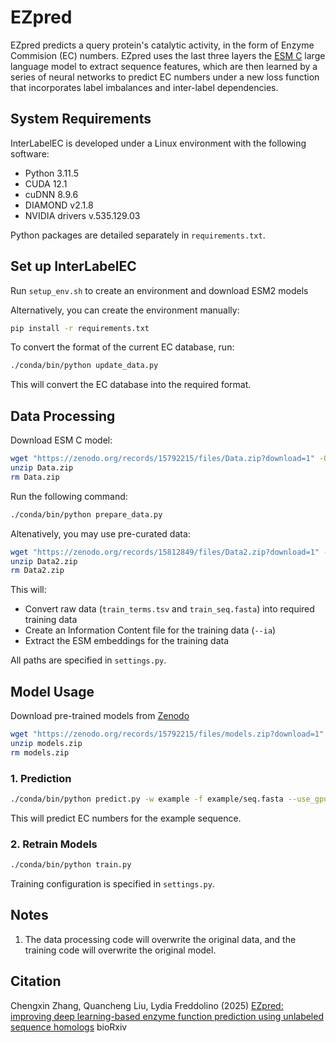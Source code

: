 # EZpred

EZpred predicts a query protein's catalytic activity, in the form of Enzyme Commision (EC) numbers. EZpred uses the last three layers the [ESM C](https://github.com/evolutionaryscale/esm?tab=readme-ov-file#esm-c-) large language model to extract sequence features, which are then learned by a series of neural networks to predict EC numbers under a new loss function that incorporates label imbalances and inter-label dependencies. 

## System Requirements

InterLabelEC is developed under a Linux environment with the following software:

- Python 3.11.5
- CUDA 12.1
- cuDNN 8.9.6
- DIAMOND v2.1.8
- NVIDIA drivers v.535.129.03

Python packages are detailed separately in `requirements.txt`.

## Set up InterLabelEC

Run `setup_env.sh` to create an environment and download ESM2 models

Alternatively, you can create the environment manually:

```bash
pip install -r requirements.txt
```

To convert the format of the current EC database, run:

```bash
./conda/bin/python update_data.py
```

This will convert the EC database into the required format.

## Data Processing

Download ESM C model:

```bash
wget "https://zenodo.org/records/15792215/files/Data.zip?download=1" -O Data.zip
unzip Data.zip
rm Data.zip
```

Run the following command:

```bash
./conda/bin/python prepare_data.py
```

Altenatively, you may use pre-curated data:

```bash
wget "https://zenodo.org/records/15812849/files/Data2.zip?download=1" -O Data2.zip
unzip Data2.zip
rm Data2.zip
```

This will:
- Convert raw data (`train_terms.tsv` and `train_seq.fasta`) into required training data
- Create an Information Content file for the training data (`--ia`)
- Extract the ESM embeddings for the training data

All paths are specified in `settings.py`.

## Model Usage

Download pre-trained models from [Zenodo](https://zenodo.org/records/15792215/files/models.zip?download=1)
```bash
wget "https://zenodo.org/records/15792215/files/models.zip?download=1" -O models.zip
unzip models.zip
rm models.zip
```

### 1. Prediction

```bash
./conda/bin/python predict.py -w example -f example/seq.fasta --use_gpu
```

This will predict EC numbers for the example sequence.

### 2. Retrain Models

```bash
./conda/bin/python train.py
```

Training configuration is specified in `settings.py`.

## Notes

1. The data processing code will overwrite the original data, and the training code will overwrite the original model.

## Citation

Chengxin Zhang, Quancheng Liu, Lydia Freddolino (2025)
[EZpred: improving deep learning-based enzyme function prediction using unlabeled sequence homologs](https://doi.org/10.1101/2025.07.09.663945)
bioRxiv

